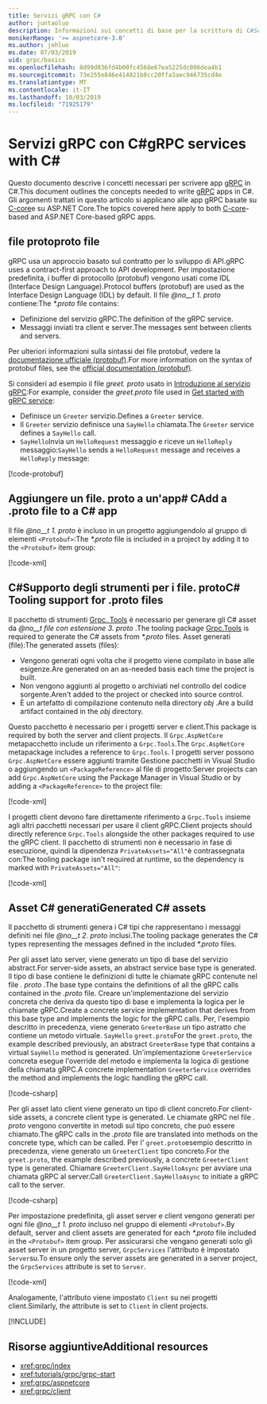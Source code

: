 ```yaml
---
title: Servizi gRPC con C#
author: juntaoluo
description: Informazioni sui concetti di base per la scrittura di C#Servizi gRPC con.
monikerRange: '>= aspnetcore-3.0'
ms.author: johluo
ms.date: 07/03/2019
uid: grpc/basics
ms.openlocfilehash: 8d99d036fd4b00fc4568e67ea5225dc006dea4b1
ms.sourcegitcommit: 73e255e846e414821b8cc20ffa3aec946735cd4e
ms.translationtype: MT
ms.contentlocale: it-IT
ms.lasthandoff: 10/03/2019
ms.locfileid: "71925179"
---
```

# <a name="grpc-services-with-c"></a><span data-ttu-id="c520a-103">Servizi gRPC con C\#</span><span class="sxs-lookup"><span data-stu-id="c520a-103">gRPC services with C\#</span></span>

<span data-ttu-id="c520a-104">Questo documento descrive i concetti necessari per scrivere app [gRPC](https://grpc.io/docs/guides/) in C#.</span><span class="sxs-lookup"><span data-stu-id="c520a-104">This document outlines the concepts needed to write [gRPC](https://grpc.io/docs/guides/) apps in C#.</span></span> <span data-ttu-id="c520a-105">Gli argomenti trattati in questo articolo si applicano alle app gRPC basate su [C-core](https://grpc.io/blog/grpc-stacks)e su ASP.NET Core.</span><span class="sxs-lookup"><span data-stu-id="c520a-105">The topics covered here apply to both [C-core](https://grpc.io/blog/grpc-stacks)-based and ASP.NET Core-based gRPC apps.</span></span>

## <a name="proto-file"></a><span data-ttu-id="c520a-106">file proto</span><span class="sxs-lookup"><span data-stu-id="c520a-106">proto file</span></span>

<span data-ttu-id="c520a-107">gRPC usa un approccio basato sul contratto per lo sviluppo di API.</span><span class="sxs-lookup"><span data-stu-id="c520a-107">gRPC uses a contract-first approach to API development.</span></span> <span data-ttu-id="c520a-108">Per impostazione predefinita, i buffer di protocollo (protobuf) vengono usati come IDL (Interface Design Language).</span><span class="sxs-lookup"><span data-stu-id="c520a-108">Protocol buffers (protobuf) are used as the Interface Design Language (IDL) by default.</span></span> <span data-ttu-id="c520a-109">Il file *@no__t 1. proto* contiene:</span><span class="sxs-lookup"><span data-stu-id="c520a-109">The *\*.proto* file contains:</span></span>

* <span data-ttu-id="c520a-110">Definizione del servizio gRPC.</span><span class="sxs-lookup"><span data-stu-id="c520a-110">The definition of the gRPC service.</span></span>
* <span data-ttu-id="c520a-111">Messaggi inviati tra client e server.</span><span class="sxs-lookup"><span data-stu-id="c520a-111">The messages sent between clients and servers.</span></span>

<span data-ttu-id="c520a-112">Per ulteriori informazioni sulla sintassi dei file protobuf, vedere la [documentazione ufficiale (protobuf)](https://developers.google.com/protocol-buffers/docs/proto3).</span><span class="sxs-lookup"><span data-stu-id="c520a-112">For more information on the syntax of protobuf files, see the [official documentation (protobuf)](https://developers.google.com/protocol-buffers/docs/proto3).</span></span>

<span data-ttu-id="c520a-113">Si consideri ad esempio il file *greet. proto* usato in [Introduzione al servizio gRPC](xref:tutorials/grpc/grpc-start):</span><span class="sxs-lookup"><span data-stu-id="c520a-113">For example, consider the *greet.proto* file used in [Get started with gRPC service](xref:tutorials/grpc/grpc-start):</span></span>

* <span data-ttu-id="c520a-114">Definisce un `Greeter` servizio.</span><span class="sxs-lookup"><span data-stu-id="c520a-114">Defines a `Greeter` service.</span></span>
* <span data-ttu-id="c520a-115">Il `Greeter` servizio definisce una `SayHello` chiamata.</span><span class="sxs-lookup"><span data-stu-id="c520a-115">The `Greeter` service defines a `SayHello` call.</span></span>
* <span data-ttu-id="c520a-116">`SayHello`Invia un `HelloRequest` messaggio e riceve un `HelloReply` messaggio:</span><span class="sxs-lookup"><span data-stu-id="c520a-116">`SayHello` sends a `HelloRequest` message and receives a `HelloReply` message:</span></span>

[!code-protobuf[](~/tutorials/grpc/grpc-start/sample/GrpcGreeter/Protos/greet.proto)]

## <a name="add-a-proto-file-to-a-c-app"></a><span data-ttu-id="c520a-117">Aggiungere un file. proto a un'app\# C</span><span class="sxs-lookup"><span data-stu-id="c520a-117">Add a .proto file to a C\# app</span></span>

<span data-ttu-id="c520a-118">Il file *@no__t 1. proto* è incluso in un progetto aggiungendolo al gruppo di elementi `<Protobuf>`:</span><span class="sxs-lookup"><span data-stu-id="c520a-118">The *\*.proto* file is included in a project by adding it to the `<Protobuf>` item group:</span></span>

[!code-xml[](~/tutorials/grpc/grpc-start/sample/GrpcGreeter/GrpcGreeter.csproj?highlight=2&range=7-9)]

## <a name="c-tooling-support-for-proto-files"></a><span data-ttu-id="c520a-119">C#Supporto degli strumenti per i file. proto</span><span class="sxs-lookup"><span data-stu-id="c520a-119">C# Tooling support for .proto files</span></span>

<span data-ttu-id="c520a-120">Il pacchetto di strumenti [Grpc. Tools](https://www.nuget.org/packages/Grpc.Tools/) è necessario per generare gli C# asset da *@no__t file con estensione 3. proto* .</span><span class="sxs-lookup"><span data-stu-id="c520a-120">The tooling package [Grpc.Tools](https://www.nuget.org/packages/Grpc.Tools/) is required to generate the C# assets from *\*.proto* files.</span></span> <span data-ttu-id="c520a-121">Asset generati (file):</span><span class="sxs-lookup"><span data-stu-id="c520a-121">The generated assets (files):</span></span>

* <span data-ttu-id="c520a-122">Vengono generati ogni volta che il progetto viene compilato in base alle esigenze.</span><span class="sxs-lookup"><span data-stu-id="c520a-122">Are generated on an as-needed basis each time the project is built.</span></span>
* <span data-ttu-id="c520a-123">Non vengono aggiunti al progetto o archiviati nel controllo del codice sorgente.</span><span class="sxs-lookup"><span data-stu-id="c520a-123">Aren't added to the project or checked into source control.</span></span>
* <span data-ttu-id="c520a-124">È un artefatto di compilazione contenuto nella directory *obj* .</span><span class="sxs-lookup"><span data-stu-id="c520a-124">Are a build artifact contained in the *obj* directory.</span></span>

<span data-ttu-id="c520a-125">Questo pacchetto è necessario per i progetti server e client.</span><span class="sxs-lookup"><span data-stu-id="c520a-125">This package is required by both the server and client projects.</span></span> <span data-ttu-id="c520a-126">Il `Grpc.AspNetCore` metapacchetto include un riferimento a `Grpc.Tools`.</span><span class="sxs-lookup"><span data-stu-id="c520a-126">The `Grpc.AspNetCore` metapackage includes a reference to `Grpc.Tools`.</span></span> <span data-ttu-id="c520a-127">I progetti server possono `Grpc.AspNetCore` essere aggiunti tramite Gestione pacchetti in Visual Studio o aggiungendo un `<PackageReference>` al file di progetto:</span><span class="sxs-lookup"><span data-stu-id="c520a-127">Server projects can add `Grpc.AspNetCore` using the Package Manager in Visual Studio or by adding a `<PackageReference>` to the project file:</span></span>

[!code-xml[](~/tutorials/grpc/grpc-start/sample/GrpcGreeter/GrpcGreeter.csproj?highlight=1&range=12)]

<span data-ttu-id="c520a-128">I progetti client devono fare direttamente riferimento a `Grpc.Tools` insieme agli altri pacchetti necessari per usare il client gRPC.</span><span class="sxs-lookup"><span data-stu-id="c520a-128">Client projects should directly reference `Grpc.Tools` alongside the other packages required to use the gRPC client.</span></span> <span data-ttu-id="c520a-129">Il pacchetto di strumenti non è necessario in fase di esecuzione, quindi la dipendenza `PrivateAssets="All"`è contrassegnata con:</span><span class="sxs-lookup"><span data-stu-id="c520a-129">The tooling package isn't required at runtime, so the dependency is marked with `PrivateAssets="All"`:</span></span>

[!code-xml[](~/tutorials/grpc/grpc-start/sample/GrpcGreeterClient/GrpcGreeterClient.csproj?highlight=3&range=9-11)]

## <a name="generated-c-assets"></a><span data-ttu-id="c520a-130">Asset C# generati</span><span class="sxs-lookup"><span data-stu-id="c520a-130">Generated C# assets</span></span>

<span data-ttu-id="c520a-131">Il pacchetto di strumenti genera i C# tipi che rappresentano i messaggi definiti nei file *@no__t 2. proto* inclusi.</span><span class="sxs-lookup"><span data-stu-id="c520a-131">The tooling package generates the C# types representing the messages defined in the included *\*.proto* files.</span></span>

<span data-ttu-id="c520a-132">Per gli asset lato server, viene generato un tipo di base del servizio abstract.</span><span class="sxs-lookup"><span data-stu-id="c520a-132">For server-side assets, an abstract service base type is generated.</span></span> <span data-ttu-id="c520a-133">Il tipo di base contiene le definizioni di tutte le chiamate gRPC contenute nel file *. proto* .</span><span class="sxs-lookup"><span data-stu-id="c520a-133">The base type contains the definitions of all the gRPC calls contained in the *.proto* file.</span></span> <span data-ttu-id="c520a-134">Creare un'implementazione del servizio concreta che deriva da questo tipo di base e implementa la logica per le chiamate gRPC.</span><span class="sxs-lookup"><span data-stu-id="c520a-134">Create a concrete service implementation that derives from this base type and implements the logic for the gRPC calls.</span></span> <span data-ttu-id="c520a-135">Per, l'esempio descritto in precedenza, viene generato `GreeterBase` un tipo astratto che contiene un metodo virtuale. `SayHello` `greet.proto`</span><span class="sxs-lookup"><span data-stu-id="c520a-135">For the `greet.proto`, the example described previously, an abstract `GreeterBase` type that contains a virtual `SayHello` method is generated.</span></span> <span data-ttu-id="c520a-136">Un'implementazione `GreeterService` concreta esegue l'override del metodo e implementa la logica di gestione della chiamata gRPC.</span><span class="sxs-lookup"><span data-stu-id="c520a-136">A concrete implementation `GreeterService` overrides the method and implements the logic handling the gRPC call.</span></span>

[!code-csharp[](~/tutorials/grpc/grpc-start/sample/GrpcGreeter/Services/GreeterService.cs?name=snippet)]

<span data-ttu-id="c520a-137">Per gli asset lato client viene generato un tipo di client concreto.</span><span class="sxs-lookup"><span data-stu-id="c520a-137">For client-side assets, a concrete client type is generated.</span></span> <span data-ttu-id="c520a-138">Le chiamate gRPC nel file *. proto* vengono convertite in metodi sul tipo concreto, che può essere chiamato.</span><span class="sxs-lookup"><span data-stu-id="c520a-138">The gRPC calls in the *.proto* file are translated into methods on the concrete type, which can be called.</span></span> <span data-ttu-id="c520a-139">Per l' `greet.proto`esempio descritto in precedenza, viene generato un `GreeterClient` tipo concreto.</span><span class="sxs-lookup"><span data-stu-id="c520a-139">For the `greet.proto`, the example described previously, a concrete `GreeterClient` type is generated.</span></span> <span data-ttu-id="c520a-140">Chiamare `GreeterClient.SayHelloAsync` per avviare una chiamata gRPC al server.</span><span class="sxs-lookup"><span data-stu-id="c520a-140">Call `GreeterClient.SayHelloAsync` to initiate a gRPC call to the server.</span></span>

[!code-csharp[](~/tutorials/grpc/grpc-start/sample/GrpcGreeterClient/Program.cs?name=snippet)]

<span data-ttu-id="c520a-141">Per impostazione predefinita, gli asset server e client vengono generati per ogni file *@no__t 1. proto* incluso nel gruppo di elementi `<Protobuf>`.</span><span class="sxs-lookup"><span data-stu-id="c520a-141">By default, server and client assets are generated for each *\*.proto* file included in the `<Protobuf>` item group.</span></span> <span data-ttu-id="c520a-142">Per assicurarsi che vengano generati solo gli asset server in un progetto server, `GrpcServices` l'attributo è impostato `Server`su.</span><span class="sxs-lookup"><span data-stu-id="c520a-142">To ensure only the server assets are generated in a server project, the `GrpcServices` attribute is set to `Server`.</span></span>

[!code-xml[](~/tutorials/grpc/grpc-start/sample/GrpcGreeter/GrpcGreeter.csproj?highlight=2&range=7-9)]

<span data-ttu-id="c520a-143">Analogamente, l'attributo viene impostato `Client` su nei progetti client.</span><span class="sxs-lookup"><span data-stu-id="c520a-143">Similarly, the attribute is set to `Client` in client projects.</span></span>

[!INCLUDE[](~/includes/gRPCazure.md)]

## <a name="additional-resources"></a><span data-ttu-id="c520a-144">Risorse aggiuntive</span><span class="sxs-lookup"><span data-stu-id="c520a-144">Additional resources</span></span>

* <xref:grpc/index>
* <xref:tutorials/grpc/grpc-start>
* <xref:grpc/aspnetcore>
* <xref:grpc/client>
